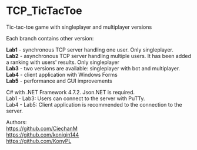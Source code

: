 # TCP_TicTacToe
Tic-tac-toe game with singleplayer and multiplayer versions  

Each branch contains other version:  

**Lab1** - synchronous TCP server handling one user. Only singleplayer.  
**Lab2** - asynchronous TCP server handling multiple users. It has been added a ranking with users' results. Only singleplayer  
**Lab3** - two versions are available: singleplayer with bot and multiplayer.   
**Lab4** - client application with Windows Forms  
**Lab5** - performance and GUI improvements

C# with .NET Framework 4.7.2. Json.NET is required.  
Lab1 - Lab3: Users can connect to the server with PuTTy.  
Lab4 - Lab5: Client application is recommended to the connection to the server.  

Authors:  
https://github.com/CiechanM  
https://github.com/konigin144  
https://github.com/KonyPL  
